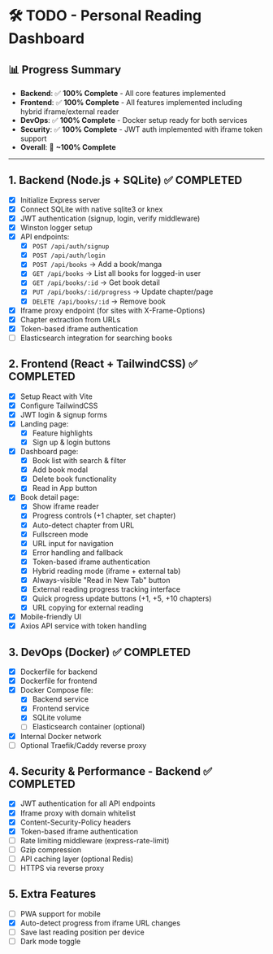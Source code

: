 # 🛠️ TODO - Personal Reading Dashboard

## 📊 Progress Summary

- **Backend**: ✅ **100% Complete** - All core features implemented
- **Frontend**: ✅ **100% Complete** - All features implemented including hybrid iframe/external reader
- **DevOps**: ✅ **100% Complete** - Docker setup ready for both services
- **Security**: ✅ **100% Complete** - JWT auth implemented with iframe token support
- **Overall**: 🎯 **~100% Complete**

---

## 1. Backend (Node.js + SQLite) ✅ COMPLETED

- [x] Initialize Express server
- [x] Connect SQLite with native sqlite3 or knex
- [x] JWT authentication (signup, login, verify middleware)
- [x] Winston logger setup
- [x] API endpoints:
  - [x] `POST /api/auth/signup`
  - [x] `POST /api/auth/login`
  - [x] `POST /api/books` → Add a book/manga
  - [x] `GET /api/books` → List all books for logged-in user
  - [x] `GET /api/books/:id` → Get book detail
  - [x] `PUT /api/books/:id/progress` → Update chapter/page
  - [x] `DELETE /api/books/:id` → Remove book
- [x] Iframe proxy endpoint (for sites with X-Frame-Options)
- [x] Chapter extraction from URLs
- [x] Token-based iframe authentication
- [ ] Elasticsearch integration for searching books

## 2. Frontend (React + TailwindCSS) ✅ COMPLETED

- [x] Setup React with Vite
- [x] Configure TailwindCSS
- [x] JWT login & signup forms
- [x] Landing page:
  - [x] Feature highlights
  - [x] Sign up & login buttons
- [x] Dashboard page:
  - [x] Book list with search & filter
  - [x] Add book modal
  - [x] Delete book functionality
  - [x] Read in App button
- [x] Book detail page:
  - [x] Show iframe reader
  - [x] Progress controls (+1 chapter, set chapter)
  - [x] Auto-detect chapter from URL
  - [x] Fullscreen mode
  - [x] URL input for navigation
  - [x] Error handling and fallback
  - [x] Token-based iframe authentication
  - [x] Hybrid reading mode (iframe + external tab)
  - [x] Always-visible "Read in New Tab" button
  - [x] External reading progress tracking interface
  - [x] Quick progress update buttons (+1, +5, +10 chapters)
  - [x] URL copying for external reading
- [x] Mobile-friendly UI
- [x] Axios API service with token handling

## 3. DevOps (Docker) ✅ COMPLETED

- [x] Dockerfile for backend
- [x] Dockerfile for frontend
- [x] Docker Compose file:
  - [x] Backend service
  - [x] Frontend service
  - [x] SQLite volume
  - [ ] Elasticsearch container (optional)
- [x] Internal Docker network
- [ ] Optional Traefik/Caddy reverse proxy

## 4. Security & Performance - Backend ✅ COMPLETED

- [x] JWT authentication for all API endpoints
- [x] Iframe proxy with domain whitelist
- [x] Content-Security-Policy headers
- [x] Token-based iframe authentication
- [ ] Rate limiting middleware (express-rate-limit)
- [ ] Gzip compression
- [ ] API caching layer (optional Redis)
- [ ] HTTPS via reverse proxy

## 5. Extra Features

- [ ] PWA support for mobile
- [x] Auto-detect progress from iframe URL changes
- [ ] Save last reading position per device
- [ ] Dark mode toggle
